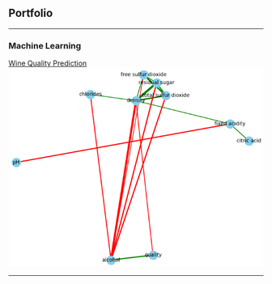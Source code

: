 ## Portfolio

---

### Machine Learning

[Wine Quality Prediction](/subpage_winequality)
<img src="images/graph_winequality.png?raw=true"/>

---
